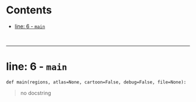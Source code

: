 



Contents
========

* [line: 6 - `main`](#line-6---main)


&nbsp;

--------
# line: 6 - `main`
  
```  
def main(regions, atlas=None, cartoon=False, debug=False, file=None):
```


>  no docstring